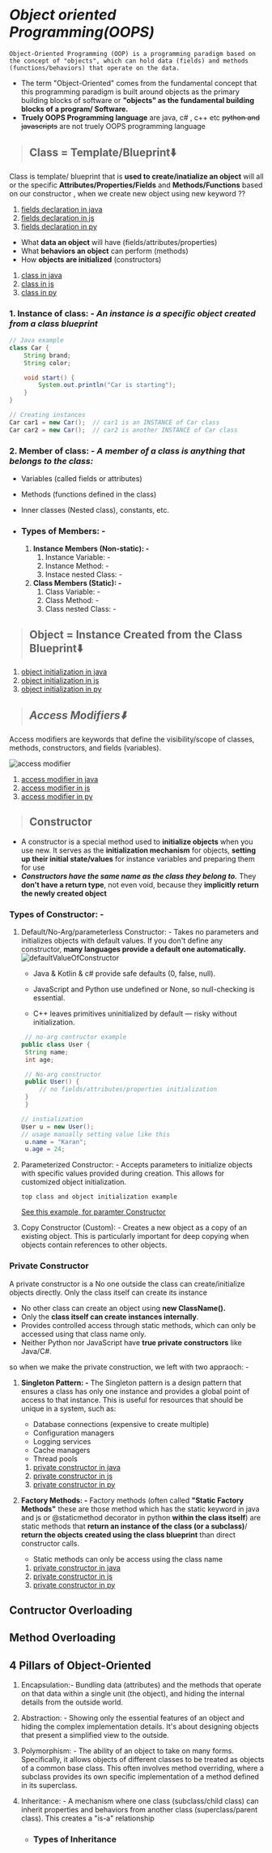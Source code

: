 # **_Object oriented Programming(OOPS)_**

```text
Object-Oriented Programming (OOP) is a programming paradigm based on the concept of "objects", which can hold data (fields) and methods (functions/behaviors) that operate on the data.
```

- The term "Object-Oriented" comes from the fundamental concept that this programming paradigm is built around objects as the primary building blocks of software or **"objects" as the fundamental building blocks of a program/ Software.**
- **Truely OOPS Programming language** are java, c# , c++ etc ~~python and javascripts~~ are not truely OOPS programming language

> ## **Class = Template/Blueprint⬇️**

Class is template/ blueprint that is **used to create/inatialize an object** will all or the specific **Attributes/Properties/Fields** and **Methods/Functions** based on our constructor , when we create new object using new keyword ??

1. [fields declaration in java](../java/oopsinjava.md#java-declare-fields-at-class-level)
2. [fields declaration in js](../js/oopsinjs.md#javascript-declare-fields-inside-the-constructor-or-with-class-fields--)
3. [fields declaration in py](../py/oopsinpy.md#python-declare-fields-inside-constructor)

- What **data an object** will have (fields/attributes/properties)
- What **behaviors an object** can perform (methods)
- How **objects are initialized** (constructors)

1. [class in java](../java/oopsinjava.md#class-in-java--templateblueprint️)
2. [class in js](../js/oopsinjs.md#class-in-js--templateblueprint️)
3. [class in py](../py/oopsinpy.md#class-in-py--templateblueprint️)

### **1. Instance of class: -** _An instance is a specific object created from a class blueprint_

```java
// Java example
class Car {
    String brand;
    String color;

    void start() {
        System.out.println("Car is starting");
    }
}

// Creating instances
Car car1 = new Car();  // car1 is an INSTANCE of Car class
Car car2 = new Car();  // car2 is another INSTANCE of Car class
```

### **2. Member of class: -** _A member of a class is anything that belongs to the class:_

- Variables (called fields or attributes)
- Methods (functions defined in the class)
- Inner classes (Nested class), constants, etc.

- ### **Types of Members: -**

  1. **Instance Members (Non-static): -**
     1. Instance Variable: -
     2. Instance Method: -
     3. Instace nested Class: -
  2. **Class Members (Static): -**
     1. Class Variable: -
     2. Class Method: -
     3. Class nested Class: -

> ## **Object = Instance Created from the Class Blueprint⬇️**

1. [object initialization in java](../java/oopsinjava.md#creating-initializing-object-in-java--instance-created-from-the-class-blueprint️)
2. [object initialization in js](../js/oopsinjs.md#creating-initializing-object-in-js--instance-created-from-the-class-blueprint️)
3. [object initialization in py](../py/oopsinpy.md#creating-initializing-object-in-py--instance-created-from-the-class-blueprint️)

> ## **_Access Modifiers⬇️_**

Access modifiers are keywords that define the visibility/scope of classes, methods, constructors, and fields (variables).

![access modifier](./imgs/accessmodifiers.png)

1. [access modifier in java](../java/oopsinjava.md#access-modifiers-in-java)
2. [access modifier in js](../js/oopsinjs.md#access-modifiers-in-js)
3. [access modifier in py](../py/oopsinpy.md#access-modifiers-in-py)

> ## **Constructor**

- A constructor is a special method used to **initialize objects** when you use new. It serves as the **initialization mechanism** for objects, **setting up their initial state/values** for instance variables and preparing them for use
- **_Constructors have the same name as the class they belong to._** They **don't have a return type**, not even void, because they **implicitly return the newly created object**

### **Types of Constructor: -**

1. Default/No-Arg/parameterless Constructor: - Takes no parameters and initializes objects with default values. If you don't define any constructor, **many languages provide a default one automatically.**
   ![defaultValueOfConstructor](./imgs/defaultValueOfConstructor.png)

   - Java & Kotlin & c# provide safe defaults (0, false, null).

   - JavaScript and Python use undefined or None, so null-checking is essential.

   - C++ leaves primitives uninitialized by default — risky without initialization.

   ```java
    // no-arg contructor example
   public class User {
    String name;
    int age;

    // No-arg constructor
    public User() {
        // no fields/attributes/properties initialization
    }
    }

   ```

   ```java
   // instialization
   User u = new User();
   // usage manually setting value like this
    u.name = "Karan";
    u.age = 24;
   ```

2. Parameterized Constructor: - Accepts parameters to initialize objects with specific values provided during creation. This allows for customized object initialization.

   ```text
   top class and object initialization example
   ```

   [See this example, for paramter Constructor](#class--templateblueprint️)

3. Copy Constructor (Custom): - Creates a new object as a copy of an existing object. This is particularly important for deep copying when objects contain references to other objects.

### **Private Constructor**

A private constructor is a No one outside the class can create/initialize objects directly. Only the class itself can create its instance

- No other class can create an object using **new ClassName().**
- Only the **class itself can create instances internally**.
- Provides controlled access through static methods, which can only be accessed using that class name only.
- Neither Python nor JavaScript have **true private constructors** like Java/C#.

so when we make the private construction, we left with two appraoch: -

1. **Singleton Pattern: -** The Singleton pattern is a design pattern that ensures a class has only one instance and provides a global point of access to that instance. This is useful for resources that should be unique in a system, such as:

   - Database connections (expensive to create multiple)
   - Configuration managers
   - Logging services
   - Cache managers
   - Thread pools

   1. [private constructor in java](../java/oopsinjava.md#private-constructor-in-java️)
   1. [private constructor in js](../js/oopsinjs.md#private-constructor-in-js️)
   1. [private constructor in py](../py/oopsinpy.md#private-constructor-in-py️)

2. **Factory Methods: -** Factory methods (often called **"Static Factory Methods"** these are those method which has the static keyword in java and js or @staticmethod decorator in python **within the class itself**) are static methods that **return an instance of the class (or a subclass)**/ **return the objects created using the class blueprint** than direct constructor calls.

   - Static methods can only be access using the class name

   1. [private constructor in java](../java/oopsinjava.md#private-constructor-in-java️)
   1. [private constructor in js](../js/oopsinjs.md#private-constructor-in-js️)
   1. [private constructor in py](../py/oopsinpy.md#private-constructor-in-py️)

## **Contructor Overloading**

## **Method Overloading**

## **4 Pillars of Object-Oriented**

1. Encapsulation:- Bundling data (attributes) and the methods that operate on that data within a single unit (the object), and hiding the internal details from the outside world.
2. Abstraction: - Showing only the essential features of an object and hiding the complex implementation details. It's about designing objects that present a simplified view to the outside.
3. Polymorphism: - The ability of an object to take on many forms. Specifically, it allows objects of different classes to be treated as objects of a common base class. This often involves method overriding, where a subclass provides its own specific implementation of a method defined in its superclass.
4. Inheritance: - A mechanism where one class (subclass/child class) can inherit properties and behaviors from another class (superclass/parent class). This creates a "is-a" relationship

   - ### **Types of Inheritance**
